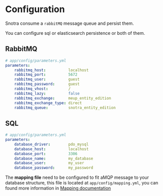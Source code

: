 # Configuration

Snotra consume a `rabbitMQ` message queue and persist them.

You can configure sql or elasticsearch persistence or both of them.

## RabbitMQ

```yaml
# app/config/parameters.yml
parameters:
    rabbitmq_host:          localhost
    rabbitmq_port:          5672
    rabbitmq_user:          guest
    rabbitmq_password:      guest
    rabbitmq_vhost:         /
    rabbitmq_lazy:          false
    rabbitmq_exchange:      meup_entity_edition
    rabbitmq_exchange_type: direct
    rabbitmq_queue:         snotra_entity_edition
```

## SQL

```yaml
# app/config/parameters.yml
parameters:
    database_driver:        pdo_mysql
    database_host:          localhost
    database_port:          3306
    database_name:          my_database
    database_user:          my_user
    database_password:      my_password
```

The **mapping file** need to be configured to fit aMQP message to your database structure, this file is located at `app/config/mapping.yml`, you can found more information in [Mapping documentation](sql/mapping.md)
